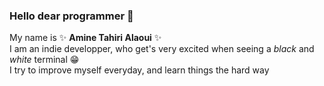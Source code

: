 ### Hello dear programmer 👋

My name is ✨ **Amine Tahiri Alaoui** ✨  
I am an indie developper, who get's very excited when seeing a _black_ and _white_ terminal 😁  
I try to improve myself everyday, and learn things the hard way
